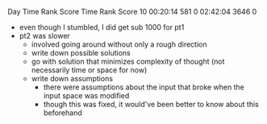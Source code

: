 Day       Time  Rank  Score       Time   Rank  Score
 10   00:20:14   581      0   02:42:04   3646      0

- even though I stumbled, I did get sub 1000 for pt1
- pt2 was slower
	- involved going around without only a rough direction
	- write down possible solutions
	- go with solution that minimizes complexity of thought (not necessarily time or space for now)
	- write down assumptions
		- there were assumptions about the input that broke when the input space was modified
		- though this was fixed, it would've been better to know about this beforehand